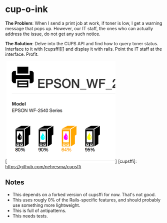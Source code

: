 # cup-o-ink

**The Problem**: When I send a print job at work, if toner is low, I get a warning message that pops up. However, our IT staff, the ones who can actually address the issue, do not get any such notice.

**The Solution**: Delve into the CUPS API and find how to query toner status. Interface to it with [cupsffi][] and display it with rails. Point the IT staff at the interface. Profit.

[![sample](img/cup-o-ink-single.png)]
[cupsffi]: https://github.com/nehresma/cupsffi

## Notes
* This depends on a forked version of cupsffi for now. That's not good.
* This uses rougly 0% of the Rails-specific features, and should probably use something more lightweight.
* This is full of antipatterns.
* This needs tests.
